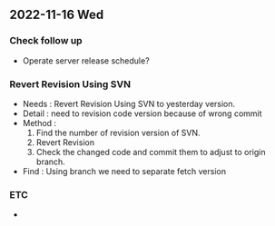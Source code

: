 ## 2022-11-16 Wed

### Check follow up
+ Operate server release schedule?

### Revert Revision Using SVN 
+ Needs : Revert Revision Using SVN to yesterday version.
+ Detail : need to revision code version because of wrong commit
+ Method :  
  1. Find the number of revision version of SVN.
  2. Revert Revision
  3. Check the changed code and commit them to adjust to origin branch.
+ Find : Using branch we need to separate fetch version

### ETC
+ 